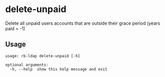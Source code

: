 # delete-unpaid

Delete all unpaid users accounts that are outside their grace period (years paid = -1)

## Usage

```
usage: rb-ldap delete-unpaid [-h]

optional arguments:
  -h, --help  show this help message and exit

```
